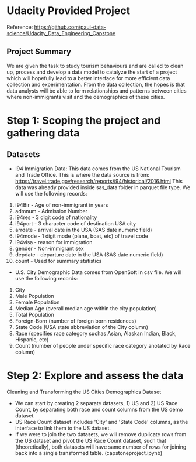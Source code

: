 # Udacity Provided Project

Reference:
https://github.com/paul-data-science/Udacity_Data_Engineering_Capstone

## Project Summary
We are given the task to study tourism behaviours and are called to clean up, process and develop a data model to catalyze the start of a project which will hopefully lead to a better interface for more efficient data collection and experimentation.
From the data collection, the hopes is that data analysts will be able to form relationships and patterns between cities where non-immigrants visit and the demographics of these cities.


# Step 1: Scoping the project and gathering data

## Datasets
- I94 Immigration Data:
This data comes from the US National Tourism and Trade Office.
This is where the data source is from: https://travel.trade.gov/research/reports/i94/historical/2016.html
This data was already provided inside sas_data folder in parquet file type.
We will use the following records:
1. i94Bir - Age of non-immigrant in years
2. admnum - Admission Number
3. i94res - 3 digit code of nationality
4. i94port - 3 character code of destination USA city
5. arrdate - arrival date in the USA (SAS date numeric field)
6. i94mode - 1 digit mode (plane, boat, etc) of travel code
7. i94visa - reason for immigration
8. gender - Non-immigrant sex
9. depdate - departure date in the USA (SAS date numeric field)
10. count - Used for summary statistics

- U.S. City Demographic Data comes from OpenSoft in csv file. We will use the following records:
1. City
2. Male Population
3. Female Population
4. Median Age (overall median age within the city population)
5. Total Population
6. Foreign-Born (number of foreign born residences)
7. State Code (USA state abbreviation of the City column)
8. Race (specifies race category suchas Asian, Alaskan Indian, Black, Hispanic, etc)
9. Count (number of people under specific race category anotated by Race column)



# Step 2: Explore and assess the data
Cleaning and Transforming the US Cities Demographics Dataset
- We can start by creating 2 separate datasets, 1) US and 2) US Race Count, by separating both race and count columns from the US demo dataset.
- US Race Count dataset includes 'City' and 'State Code' columns, as the interface to link them to the US dataset.
- If we were to join the two datasets, we will remove duplicate rows from the US dataset and pivot the US Race Count dataset, such that (theoretically), both datasets will have same number of rows for joining back into a single transformed table. (capstoneproject.ipynb)